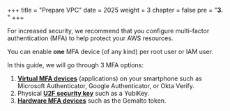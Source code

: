 +++
title = "Prepare VPC"
date = 2025
weight = 3
chapter = false
pre = "<b>3. </b>"
+++

For increased security, we recommend that you configure multi-factor authentication (MFA) to help protect your AWS resources.

You can enable **one** MFA device (of any kind) per root user or IAM user. 

In this guide, we will go through 3 MFA options:
1. [**Virtual MFA devices**](1-virtual-mfa-device) (applications) on your smartphone such as Microsoft Authenticator, Google Authenticator, or Okta Verify. 
2. Physical [**U2F security key**](2-u2f-security-key) such as a YubiKey.
3. [**Hardware MFA devices**](3-other-hardware-mfa-device) such as the Gemalto token.
